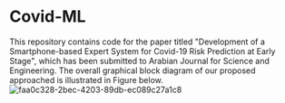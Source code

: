 # Covid-ML
This repository contains code for the paper titled "Development of a Smartphone-based Expert System for Covid-19 Risk Prediction at Early Stage", which has been submitted to Arabian Journal for Science and Engineering. The overall graphical block diagram of our proposed approached is illustrated in Figure below.
![faa0c328-2bec-4203-89db-ec089c27a1c8](https://user-images.githubusercontent.com/44156683/155388449-7b4afdac-99c5-4f17-83c7-d33475e8a7fb.png)

